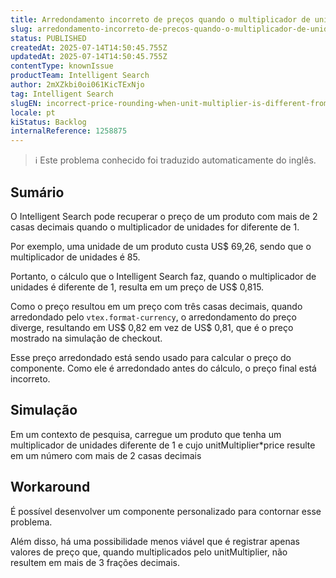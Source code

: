 ```yaml
---
title: Arredondamento incorreto de preços quando o multiplicador de unidades é diferente de um
slug: arredondamento-incorreto-de-precos-quando-o-multiplicador-de-unidades-e-diferente-de-um
status: PUBLISHED
createdAt: 2025-07-14T14:50:45.755Z
updatedAt: 2025-07-14T14:50:45.755Z
contentType: knownIssue
productTeam: Intelligent Search
author: 2mXZkbi0oi061KicTExNjo
tag: Intelligent Search
slugEN: incorrect-price-rounding-when-unit-multiplier-is-different-from-one
locale: pt
kiStatus: Backlog
internalReference: 1258875
---
```


>ℹ️ Este problema conhecido foi traduzido automaticamente do inglês.

## Sumário


O Intelligent Search pode recuperar o preço de um produto com mais de 2 casas decimais quando o multiplicador de unidades for diferente de 1.

Por exemplo, uma unidade de um produto custa US$ 69,26, sendo que o multiplicador de unidades é 85.

Portanto, o cálculo que o Intelligent Search faz, quando o multiplicador de unidades é diferente de 1, resulta em um preço de US$ 0,815.

Como o preço resultou em um preço com três casas decimais, quando arredondado pelo `vtex.format-currency`, o arredondamento do preço diverge, resultando em US$ 0,82 em vez de US$ 0,81, que é o preço mostrado na simulação de checkout.

Esse preço arredondado está sendo usado para calcular o preço do componente. Como ele é arredondado antes do cálculo, o preço final está incorreto.
## Simulação


Em um contexto de pesquisa, carregue um produto que tenha um multiplicador de unidades diferente de 1 e cujo unitMultiplier*price resulte em um número com mais de 2 casas decimais
## Workaround


É possível desenvolver um componente personalizado para contornar esse problema.

Além disso, há uma possibilidade menos viável que é registrar apenas valores de preço que, quando multiplicados pelo unitMultiplier, não resultem em mais de 3 frações decimais.



